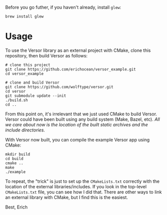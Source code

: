 Before you go futher, if you haven't already, install `glew`:

    brew install glew

# Usage

To use the Versor library as an external project with CMake, clone this repository,
then build Versor as follows:

    # clone this project
    git clone https://github.com/erichocean/versor_example.git
    cd versor_example
    
    # clone and build Versor
    git clone https://github.com/wolftype/versor.git
    cd versor
    git submodule update --init
    ./build.sh
    cd ..

From this point on, it's irrelevant that we just used CMake to build Versor. Versor
could have been built using any build system (Make, Bazel, etc). *All we care about
now is the location of the built static archives and the include directories.*

With Versor now built, you can compile the example Versor app using CMake:

    mkdir build
    cd build
    cmake ..
    make
    ./example

To repeat, the "trick" is just to set up the `CMakeLists.txt` correctly with the
location of the external libraries/includes. If you look in the top-level
`CMakeLists.txt` file, you can see how I did that. There are other ways to link an
external library with CMake, but I find this is the easiest.

Best, Erich
